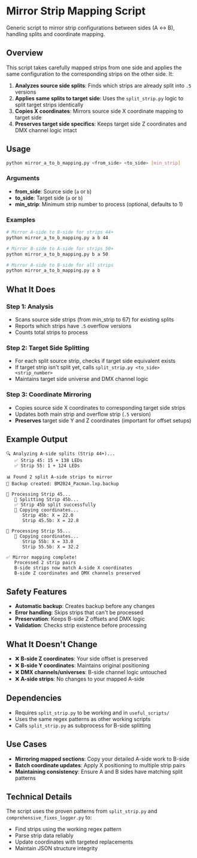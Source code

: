 # Mirror Strip Mapping Script

Generic script to mirror strip configurations between sides (A ↔ B), handling splits and coordinate mapping.

## Overview

This script takes carefully mapped strips from one side and applies the same configuration to the corresponding strips on the other side. It:

1. **Analyzes source side splits**: Finds which strips are already split into `.5` versions
2. **Applies same splits to target side**: Uses the `split_strip.py` logic to split target strips identically  
3. **Copies X coordinates**: Mirrors source side X coordinate mapping to target side
4. **Preserves target side specifics**: Keeps target side Z coordinates and DMX channel logic intact

## Usage

```bash
python mirror_a_to_b_mapping.py <from_side> <to_side> [min_strip]
```

### Arguments
- **from_side**: Source side (`a` or `b`)
- **to_side**: Target side (`a` or `b`)  
- **min_strip**: Minimum strip number to process (optional, defaults to 1)

### Examples
```bash
# Mirror A-side to B-side for strips 44+
python mirror_a_to_b_mapping.py a b 44

# Mirror B-side to A-side for strips 50+  
python mirror_a_to_b_mapping.py b a 50

# Mirror A-side to B-side for all strips
python mirror_a_to_b_mapping.py a b
```

## What It Does

### Step 1: Analysis
- Scans source side strips (from min_strip to 67) for existing splits
- Reports which strips have `.5` overflow versions
- Counts total strips to process

### Step 2: Target Side Splitting
- For each split source strip, checks if target side equivalent exists
- If target strip isn't split yet, calls `split_strip.py <to_side> <strip_number>`
- Maintains target side universe and DMX channel logic

### Step 3: Coordinate Mirroring
- Copies source side X coordinates to corresponding target side strips
- Updates both main strip and overflow strip (`.5` version)
- **Preserves** target side Y and Z coordinates (important for offset setups)

## Example Output

```
🔍 Analyzing A-side splits (Strip 44+)...
   ✅ Strip 45: 15 + 138 LEDs
   ✅ Strip 55: 1 + 124 LEDs

📊 Found 2 split A-side strips to mirror
💾 Backup created: BM2024_Pacman.lxp.backup

🔄 Processing Strip 45...
   🔧 Splitting Strip 45b...
   ✅ Strip 45b split successfully
   📍 Copying coordinates...
      Strip 45b: X = 22.0
      Strip 45.5b: X = 22.8

🔄 Processing Strip 55...
   📍 Copying coordinates...
      Strip 55b: X = 33.0
      Strip 55.5b: X = 32.2

✅ Mirror mapping complete!
   Processed 2 strip pairs
   B-side strips now match A-side X coordinates
   B-side Z coordinates and DMX channels preserved
```

## Safety Features

- **Automatic backup**: Creates backup before any changes
- **Error handling**: Skips strips that can't be processed
- **Preservation**: Keeps B-side Z offsets and DMX logic
- **Validation**: Checks strip existence before processing

## What It Doesn't Change

- ❌ **B-side Z coordinates**: Your side offset is preserved
- ❌ **B-side Y coordinates**: Maintains original positioning  
- ❌ **DMX channels/universes**: B-side channel logic untouched
- ❌ **A-side strips**: No changes to your mapped A-side

## Dependencies

- Requires `split_strip.py` to be working and in `useful_scripts/`
- Uses the same regex patterns as other working scripts
- Calls `split_strip.py` as subprocess for B-side splitting

## Use Cases

- **Mirroring mapped sections**: Copy your detailed A-side work to B-side
- **Batch coordinate updates**: Apply X positioning to multiple strip pairs
- **Maintaining consistency**: Ensure A and B sides have matching split patterns

## Technical Details

The script uses the proven patterns from `split_strip.py` and `comprehensive_fixes_logger.py` to:
- Find strips using the working regex pattern
- Parse strip data reliably
- Update coordinates with targeted replacements
- Maintain JSON structure integrity
